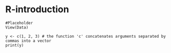 # R-introduction
```
#Placeholder
View(Data)

y <- c(1, 2, 3) # the function 'c' concatenates arguments separated by commas into a vector
print(y)

```
